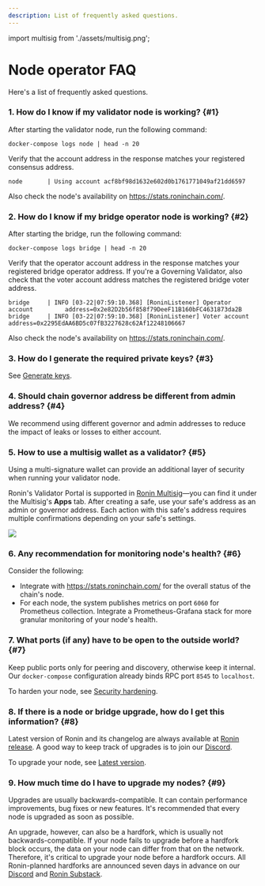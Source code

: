 ```yaml
---
description: List of frequently asked questions.
---
```


import multisig from './assets/multisig.png';

# Node operator FAQ
Here's a list of frequently asked questions.

### 1. How do I know if my validator node is working? {#1}
After starting the validator node, run the following command:

```
docker-compose logs node | head -n 20
```

Verify that the account address in the response matches your registered consensus address.

```
node       | Using account acf8bf98d1632e602d0b1761771049af21dd6597
```

Also check the node's availability on https://stats.roninchain.com/.

### 2. How do I know if my bridge operator node is working? {#2}
After starting the bridge, run the following command:

```
docker-compose logs bridge | head -n 20
```

Verify that the operator account address in the response matches your registered bridge operator address. If you're a Governing Validator, also check that the voter account address matches the registered bridge voter address.

```
bridge     | INFO [03-22|07:59:10.368] [RoninListener] Operator account         address=0x2e82D2b56f858f79DeeF11B160bFC4631873da2B
bridge     | INFO [03-22|07:59:10.368] [RoninListener] Voter account            address=0x2295EdAA6BD5c07fB3227628c62Af12248106667
```

Also check the node's availability on https://stats.roninchain.com/.

### 3. How do I generate the required private keys? {#3}
See [Generate keys](./../generate-keys.md).

### 4. Should chain governor address be different from admin address? {#4}
We recommend using different governor and admin addresses to reduce the impact of leaks or losses to either account.

### 5. How to use a multisig wallet as a validator? {#5}
Using a multi-signature wallet can provide an additional layer of security when running your validator node. 

Ronin's Validator Portal is supported in [Ronin Multisig](https://multisig.roninchain.com)—you can find it under the Multisig's **Apps** tab. After creating a safe, use your safe's address as an admin or governor address. Each action with this safe's address requires multiple confirmations depending on your safe's settings.

<img src={multisig} width={1280} />

### 6. Any recommendation for monitoring node's health? {#6}
Consider the following:
* Integrate with https://stats.roninchain.com/ for the overall status of the chain's node.
* For each node, the system publishes metrics on port `6060` for Prometheus collection. Integrate a Prometheus-Grafana stack for more granular monitoring of your node's health.

### 7. What ports (if any) have to be open to the outside world? {#7}
Keep public ports only for peering and discovery, otherwise keep it internal. Our `docker-compose` configuration already binds RPC port `8545` to `localhost`.

To harden your node, see [Security hardening](./../resources/security.md).

### 8. If there is a node or bridge upgrade, how do I get this information? {#8}
Latest version of Ronin and its changelog are always available at [Ronin release](https://github.com/axieinfinity/ronin/releases). A good way to keep track of upgrades is to join our [Discord](https://discord.gg/roninnetwork).

To upgrade your node, see [Latest version](./../latest.md).

### 9. How much time do I have to upgrade my nodes? {#9}
Upgrades are usually backwards-compatible. It can contain performance improvements, bug fixes or new features. It's recommended that every node is upgraded as soon as possible.

An upgrade, however, can also be a hardfork, which is usually not backwards-compatible. If your node fails to upgrade before a hardfork block occurs, the data on your node can differ from that on the network. Therefore, it's critical to upgrade your node before a hardfork occurs. All Ronin-planned hardforks are announced seven days in advance on our [Discord](https://discord.gg/roninnetwork) and [Ronin Substack](https://roninblockchain.substack.com/).
